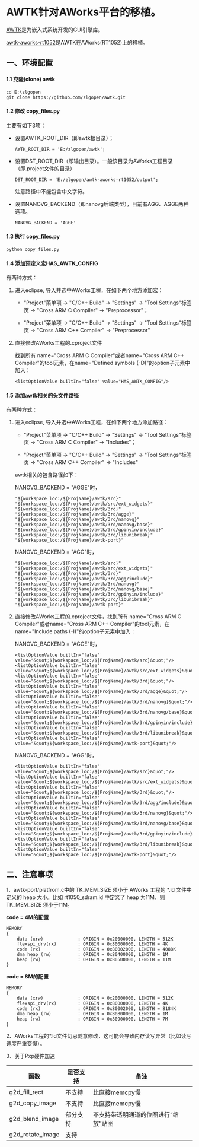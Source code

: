 # AWTK针对AWorks平台的移植。

[AWTK](https://github.com/zlgopen/awtk)是为嵌入式系统开发的GUI引擎库。

[awtk-aworks-rt1052](https://github.com/zlgopen/awtk-aworks-rt1052)是AWTK在AWorks(RT1052)上的移植。

## 一、环境配置

#### 1.1 克隆(clone)  awtk

```
cd E:\zlgopen
git clone https://github.com/zlgopen/awtk.git
```

#### 1.2 修改 copy\_files.py

  主要有如下3项：

- 设置AWTK_ROOT_DIR（即awtk根目录）；

  ```
  AWTK_ROOT_DIR = 'E:/zlgopen/awtk';
  ```


- 设置DST_ROOT_DIR（即输出目录）。一般该目录为AWorks工程目录（即.project文件的目录）

  ```
  DST_ROOT_DIR = 'E:/zlgopen/awtk-aworks-rt1052/output';
  ```

  注意路径中不能包含中文字符。

- 设置NANOVG_BACKEND（即nanovg后端类型），目前有AGG、AGGE两种选项。

  ```
  NANOVG_BACKEND = 'AGGE'
  ```

#### 1.3 执行 copy\_files.py

```
python copy_files.py
```

#### 1.4 添加预定义宏HAS\_AWTK\_CONFIG

  有两种方式：

1. 进入eclipse, 导入并选中AWorks工程，在如下两个地方添加宏：

   - "Project"菜单项 -> "C/C++ Build" -> "Settings" -> "Tool Settings"标签页 -> "Cross ARM C Compiler" -> "Preprocessor"；

   - "Project"菜单项 -> "C/C++ Build" -> "Settings" -> "Tool Settings"标签页 -> "Cross ARM C++ Compiler" -> "Preprocessor"

2. 直接修改AWorks工程的.cproject文件

   找到所有 name="Cross ARM C Compiler"或者name="Cross ARM C++ Compiler"的tool元素，在name="Defined symbols (-D)"的option子元素中加入：

   ```
   <listOptionValue builtIn="false" value="HAS_AWTK_CONFIG"/>
   ```

#### 1.5 添加awtk相关的头文件路径

  有两种方式：

1. 进入eclipse, 导入并选中AWorks工程，在如下两个地方添加路径：

   - "Project"菜单项 -> "C/C++ Build" -> "Settings" -> "Tool Settings"标签页 -> "Cross ARM C Compiler" -> "Includes"；

   - "Project"菜单项 -> "C/C++ Build" -> "Settings" -> "Tool Settings"标签页 -> "Cross ARM C++ Compiler" -> "Includes"

   awtk相关的包含路径如下：

   NANOVG_BACKEND = "AGGE"时，

   ```
   "${workspace_loc:/${ProjName}/awtk/src}"
   "${workspace_loc:/${ProjName}/awtk/src/ext_widgets}"
   "${workspace_loc:/${ProjName}/awtk/3rd}"
   "${workspace_loc:/${ProjName}/awtk/3rd/agge}"
   "${workspace_loc:/${ProjName}/awtk/3rd/nanovg}"
   "${workspace_loc:/${ProjName}/awtk/3rd/nanovg/base}"
   "${workspace_loc:/${ProjName}/awtk/3rd/gpinyin/include}"
   "${workspace_loc:/${ProjName}/awtk/3rd/libunibreak}"
   "${workspace_loc:/${ProjName}/awtk-port}"
   ```
   NANOVG_BACKEND = "AGG"时，

   ```
   "${workspace_loc:/${ProjName}/awtk/src}"
   "${workspace_loc:/${ProjName}/awtk/src/ext_widgets}"
   "${workspace_loc:/${ProjName}/awtk/3rd}"
   "${workspace_loc:/${ProjName}/awtk/3rd/agg/include}"
   "${workspace_loc:/${ProjName}/awtk/3rd/nanovg}"
   "${workspace_loc:/${ProjName}/awtk/3rd/nanovg/base}"
   "${workspace_loc:/${ProjName}/awtk/3rd/gpinyin/include}"
   "${workspace_loc:/${ProjName}/awtk/3rd/libunibreak}"
   "${workspace_loc:/${ProjName}/awtk-port}"
   ```

2. 直接修改AWorks工程的.cproject文件，找到所有 name="Cross ARM C Compiler"或者name="Cross ARM C++ Compiler"的tool元素，在name="Include paths (-I)"的option子元素中加入：

   NANOVG_BACKEND = "AGGE"时，

   ```
   <listOptionValue builtIn="false" value="&quot;${workspace_loc:/${ProjName}/awtk/src}&quot;"/>
   <listOptionValue builtIn="false" value="&quot;${workspace_loc:/${ProjName}/awtk/src/ext_widgets}&quot;"/>
   <listOptionValue builtIn="false" value="&quot;${workspace_loc:/${ProjName}/awtk/3rd}&quot;"/>
   <listOptionValue builtIn="false" value="&quot;${workspace_loc:/${ProjName}/awtk/3rd/agge}&quot;"/>
   <listOptionValue builtIn="false" value="&quot;${workspace_loc:/${ProjName}/awtk/3rd/nanovg}&quot;"/>
   <listOptionValue builtIn="false" value="&quot;${workspace_loc:/${ProjName}/awtk/3rd/nanovg/base}&quot;"/>
   <listOptionValue builtIn="false" value="&quot;${workspace_loc:/${ProjName}/awtk/3rd/gpinyin/include}&quot;"/>
   <listOptionValue builtIn="false" value="&quot;${workspace_loc:/${ProjName}/awtk/3rd/libunibreak}&quot;"/>
   <listOptionValue builtIn="false" value="&quot;${workspace_loc:/${ProjName}/awtk-port}&quot;"/>
   ```

   NANOVG_BACKEND = "AGG"时，

   ```
   <listOptionValue builtIn="false" value="&quot;${workspace_loc:/${ProjName}/awtk/src}&quot;"/>
   <listOptionValue builtIn="false" value="&quot;${workspace_loc:/${ProjName}/awtk/src/ext_widgets}&quot;"/>
   <listOptionValue builtIn="false" value="&quot;${workspace_loc:/${ProjName}/awtk/3rd}&quot;"/>
   <listOptionValue builtIn="false" value="&quot;${workspace_loc:/${ProjName}/awtk/3rd/agg/include}&quot;"/>
   <listOptionValue builtIn="false" value="&quot;${workspace_loc:/${ProjName}/awtk/3rd/nanovg}&quot;"/>
   <listOptionValue builtIn="false" value="&quot;${workspace_loc:/${ProjName}/awtk/3rd/nanovg/base}&quot;"/>
   <listOptionValue builtIn="false" value="&quot;${workspace_loc:/${ProjName}/awtk/3rd/gpinyin/include}&quot;"/>
   <listOptionValue builtIn="false" value="&quot;${workspace_loc:/${ProjName}/awtk/3rd/libunibreak}&quot;"/>
   <listOptionValue builtIn="false" value="&quot;${workspace_loc:/${ProjName}/awtk-port}&quot;"/>
   ```

## 二、注意事项

1、awtk-port/platfrom.c中的 TK_MEM_SIZE 须小于 AWorks 工程的 *.ld 文件中定义的 heap 大小。比如 rt1050_sdram.ld 中定义了 heap 为11M，则 TK_MEM_SIZE 须小于11M。

**code = 4M的配置**

```
MEMORY
{
    data (xrw)             : ORIGIN = 0x20000000, LENGTH = 512K
    flexspi_drv(rx)        : ORIGIN = 0x80000000, LENGTH = 4K
    code (rx)              : ORIGIN = 0x80002000, LENGTH = 4088K
    dma_heap (rw)          : ORIGIN = 0x80400000, LENGTH = 1M
    heap (rw)              : ORIGIN = 0x80500000, LENGTH = 11M
}
```

**code = 8M的配置**

```
MEMORY
{
    data (xrw)             : ORIGIN = 0x20000000, LENGTH = 512K
    flexspi_drv(rx)        : ORIGIN = 0x80000000, LENGTH = 4K
    code (rx)              : ORIGIN = 0x80002000, LENGTH = 8184K
    dma_heap (rw)          : ORIGIN = 0x80800000, LENGTH = 1M
    heap (rw)              : ORIGIN = 0x80900000, LENGTH = 7M
}
```

2、AWorks工程的*.ld文件切忌随意修改，这可能会导致内存读写异常（比如读写速度严重变慢）。

3、关于Pxp硬件加速

| 函数             | 是否支持 | 备注                                 |
| ---------------- | -------- | ------------------------------------ |
| g2d_fill_rect    | 不支持   | 比直接memcpy慢                       |
| g2d_copy_image   | 不支持   | 比直接memcpy慢                       |
| g2d_blend_image  | 部分支持 | 不支持带透明通道的位图进行“缩放”贴图 |
| g2d_rotate_image | 支持     |                                      |

